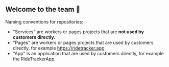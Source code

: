## Welcome to the team 🙌

Naming conventions for repositories:
- "Services" are workers or pages projects that are **not used by customers directly.**
- "Pages" are workers or pages projects that are used by customers directly, for example https://ridetracker.app.
- "App" is an application that are used by customers directly, for example the RideTrackerApp.

<!--

**Here are some ideas to get you started:**

🙋‍♀️ A short introduction - what is your organization all about?
👀 Contribution guidelines - how do team members dive in?
👩‍💻 Useful resources - where do you keep your docs? Is there anything else the team should know?
🍪 Fun facts - what is your team's favorite snack?
🧙 Remember, you can do mighty things with the power of [Markdown](https://docs.github.com/github/writing-on-github/getting-started-with-writing-and-formatting-on-github/basic-writing-and-formatting-syntax)
-->
